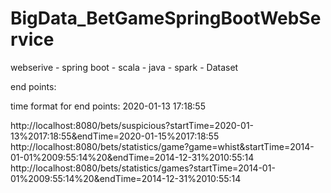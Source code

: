 # BigData_BetGameSpringBootWebService
webserive - spring boot - scala - java - spark - Dataset

end points:

time format for end points: 2020-01-13 17:18:55

http://localhost:8080/bets/suspicious?startTime=2020-01-13%2017:18:55&endTime=2020-01-15%2017:18:55
http://localhost:8080/bets/statistics/game?game=whist&startTime=2014-01-01%2009:55:14%20&endTime=2014-12-31%2010:55:14
http://localhost:8080/bets/statistics/games?startTime=2014-01-01%2009:55:14%20&endTime=2014-12-31%2010:55:14

